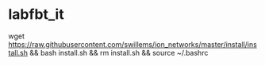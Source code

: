 # labfbt_it

wget https://raw.githubusercontent.com/swillems/ion_networks/master/install/install.sh && bash install.sh && rm install.sh && source ~/.bashrc
